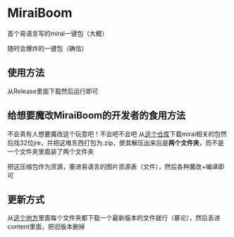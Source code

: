 # MiraiBoom

首个易语言写的mirai一键包（大概）

随时会爆炸的一键包（确信）

## 使用方法
从Release里面下载然后运行即可

## 给想要魔改MiraiBoom的开发者的食用方法
不会真有人想要魔改这个玩意吧！不会吧不会吧
从[这个仓库](https://github.com/MizunaNako/mirai-console-starter/tree/master/lib/)下载mirai相关的包然后找32位jre，并把这堆东西打包为.zip，使其解压出来后是**两个文件夹**，而不是一个文件夹里面装了两个文件夹

把这压缩包作为资源，塞进易语言的图片资源表（文件），然后各种魔改+编译即可

## 更新方式
从[这个地方](https://github.com/project-mirai/mirai-repo/tree/master/shadow/)里面每个文件夹都下载一个最新版本的文件就行（暴论），然后丢进content里面，把旧版本删掉
